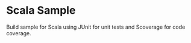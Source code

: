 Scala Sample
=================

Build sample for Scala using JUnit for unit tests and Scoverage for code coverage.
